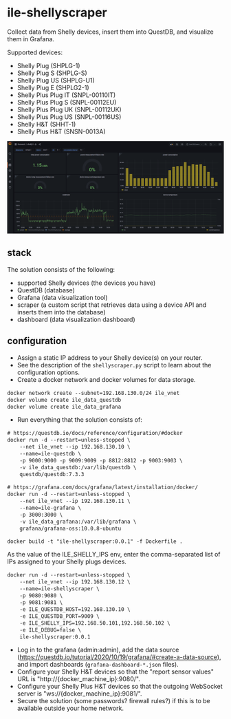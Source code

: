 # ile-shellyscraper

Collect data from Shelly devices, insert them into QuestDB, and visualize them in Grafana.

Supported devices:

- Shelly Plug (SHPLG-1)
- Shelly Plug S (SHPLG-S)
- Shelly Plug US (SHPLG-U1)
- Shelly Plug E (SHPLG2-1)
- Shelly Plus Plug IT (SNPL-00110IT)
- Shelly Plus Plug S (SNPL-00112EU)
- Shelly Plus Plug UK (SNPL-00112UK)
- Shelly Plus Plug US (SNPL-00116US)
- Shelly H&T (SHHT-1)
- Shelly Plus H&T (SNSN-0013A)

<img src="screenshot1.png" alt="screenshot1" width="1000" />

## stack

The solution consists of the following:

* supported Shelly devices (the devices you have)
* QuestDB (database)
* Grafana (data visualization tool)
* scraper (a custom script that retrieves data using a device API and inserts them into the database)
* dashboard (data visualization dashboard)

## configuration

* Assign a static IP address to your Shelly device(s) on your router.
* See the description of the `shellyscraper.py` script to learn about the configuration options.
* Create a docker network and docker volumes for data storage.

```shell
docker network create --subnet=192.168.130.0/24 ile_vnet
docker volume create ile_data_questdb
docker volume create ile_data_grafana
```

* Run everything that the solution consists of:

```shell
# https://questdb.io/docs/reference/configuration/#docker
docker run -d --restart=unless-stopped \
    --net ile_vnet --ip 192.168.130.10 \
    --name=ile-questdb \
    -p 9000:9000 -p 9009:9009 -p 8812:8812 -p 9003:9003 \
    -v ile_data_questdb:/var/lib/questdb \
    questdb/questdb:7.3.3
```

```shell
# https://grafana.com/docs/grafana/latest/installation/docker/
docker run -d --restart=unless-stopped \
    --net ile_vnet --ip 192.168.130.11 \
    --name=ile-grafana \
    -p 3000:3000 \
    -v ile_data_grafana:/var/lib/grafana \
    grafana/grafana-oss:10.0.8-ubuntu
```

```shell
docker build -t "ile-shellyscraper:0.0.1" -f Dockerfile .
```

As the value of the ILE_SHELLY_IPS env, enter the comma-separated list of IPs assigned to your Shelly plugs devices.

```shell
docker run -d --restart=unless-stopped \
    --net ile_vnet --ip 192.168.130.12 \
    --name=ile-shellyscraper \
    -p 9080:9080 \
    -p 9081:9081 \
    -e ILE_QUESTDB_HOST=192.168.130.10 \
    -e ILE_QUESTDB_PORT=9009 \
    -e ILE_SHELLY_IPS=192.168.50.101,192.168.50.102 \
    -e ILE_DEBUG=false \
    ile-shellyscraper:0.0.1
```

* Log in to the grafana (admin:admin), add the data source (https://questdb.io/tutorial/2020/10/19/grafana/#create-a-data-source), and
  import dashboards (`grafana-dashboard-*.json` files).
* Configure your Shelly H&T devices so that the "report sensor values" URL is "http://{docker_machine_ip}:9080/".
* Configure your Shelly Plus H&T devices so that the outgoing WebSocket server is "ws://{docker_machine_ip}:9081/".
* Secure the solution (some passwords? firewall rules?) if this is to be available outside your home network.
